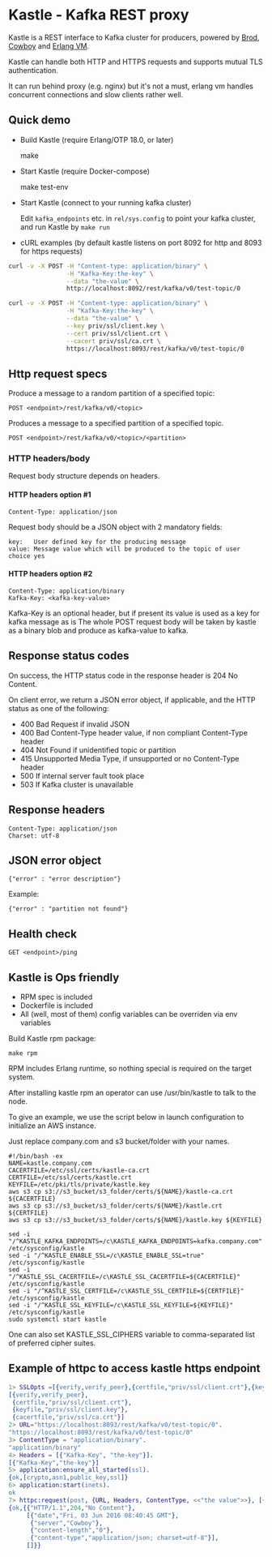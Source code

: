 # Kastle - Kafka REST proxy
Kastle is a REST interface to Kafka cluster for producers, powered by [Brod](https://github.com/klarna/brod), [Cowboy](https://github.com/ninenines/cowboy) and [Erlang VM](http://www.erlang.org/).

Kastle can handle both HTTP and HTTPS requests and supports mutual TLS authentication.

It can run behind proxy (e.g. nginx) but it's not a must, erlang vm handles concurrent connections and slow clients rather well.

## Quick demo

* Build Kastle (require Erlang/OTP 18.0, or later)

    make

* Start Kastle (require Docker-compose)

    make test-env

* Start Kastle (connect to your running kafka cluster)

    Edit `kafka_endpoints` etc. in `rel/sys.config` to point your kafka cluster, and run Kastle by `make run`

* cURL examples (by default kastle listens on port 8092 for http and 8093 for https requests)

```bash
curl -v -X POST -H "Content-type: application/binary" \
                -H "Kafka-Key:the-key" \
                --data "the-value" \
                http://localhost:8092/rest/kafka/v0/test-topic/0

curl -v -X POST -H "Content-type: application/binary" \
                -H "Kafka-Key:the-key" \
                --data "the-value" \
                --key priv/ssl/client.key \
                --cert priv/ssl/client.crt \
                --cacert priv/ssl/ca.crt \
                https://localhost:8093/rest/kafka/v0/test-topic/0
```

## Http request specs

Produce a message to a random partition of a specified topic:

    POST <endpoint>/rest/kafka/v0/<topic>

Produces a message to a specified partition of a specified topic.

    POST <endpoint>/rest/kafka/v0/<topic>/<partition>

### HTTP headers/body

Request body structure depends on headers.

#### HTTP headers option #1

    Content-Type: application/json

Request body should be a JSON object with 2 mandatory fields:

    key:   User defined key for the producing message
    value: Message value which will be produced to the topic of user choice yes

#### HTTP headers option #2

    Content-Type: application/binary
    Kafka-Key: <kafka-key-value>

Kafka-Key is an optional header, but if present its value is used as a key for kafka message as is
The whole POST request body will be taken by kastle as a binary blob and produce as kafka-value to kafka.

## Response status codes

On success, the HTTP status code in the response header is 204 No Content.

On client error, we return a JSON error object, if applicable, and the HTTP status as one of the following:

* 400 Bad Request if invalid JSON
* 400 Bad Content-Type header value, if non compliant Content-Type header
* 404 Not Found if unidentified topic or partition
* 415 Unsupported Media Type, if unsupported or no Content-Type header
* 500 If internal server fault took place
* 503 If Kafka cluster is unavailable

## Response headers

    Content-Type: application/json
    Charset: utf-8

## JSON error object

    {"error" : "error description"}

Example:

    {"error" : "partition not found"}

## Health check

    GET <endpoint>/ping

## Kastle is Ops friendly

* RPM spec is included
* Dockerfile is included
* All (well, most of them) config variables can be overriden via env variables

Build Kastle rpm package:

    make rpm

RPM includes Erlang runtime, so nothing special is required on the target system.

After installing kastle rpm an operator can use /usr/bin/kastle to talk to the node.

To give an example, we use the script below in launch configuration to initialize an AWS instance.

Just replace company.com and s3 bucket/folder with your names.

    #!/bin/bash -ex
    NAME=kastle.company.com
    CACERTFILE=/etc/ssl/certs/kastle-ca.crt
    CERTFILE=/etc/ssl/certs/kastle.crt
    KEYFILE=/etc/pki/tls/private/kastle.key
    aws s3 cp s3://s3_bucket/s3_folder/certs/${NAME}/kastle-ca.crt ${CACERTFILE}
    aws s3 cp s3://s3_bucket/s3_folder/certs/${NAME}/kastle.crt ${CERTFILE}
    aws s3 cp s3://s3_bucket/s3_folder/certs/${NAME}/kastle.key ${KEYFILE}

    sed -i "/^KASTLE_KAFKA_ENDPOINTS=/c\KASTLE_KAFKA_ENDPOINTS=kafka.company.com" /etc/sysconfig/kastle
    sed -i "/^KASTLE_ENABLE_SSL=/c\KASTLE_ENABLE_SSL=true" /etc/sysconfig/kastle
    sed -i "/^KASTLE_SSL_CACERTFILE=/c\KASTLE_SSL_CACERTFILE=${CACERTFILE}" /etc/sysconfig/kastle
    sed -i "/^KASTLE_SSL_CERTFILE=/c\KASTLE_SSL_CERTFILE=${CERTFILE}" /etc/sysconfig/kastle
    sed -i "/^KASTLE_SSL_KEYFILE=/c\KASTLE_SSL_KEYFILE=${KEYFILE}" /etc/sysconfig/kastle
    sudo systemctl start kastle

One can also set KASTLE_SSL_CIPHERS variable to comma-separated list of preferred cipher suites.

## Example of httpc to access kastle https endpoint

```erlang
1> SSLOpts =[{verify,verify_peer},{certfile,"priv/ssl/client.crt"},{keyfile, "priv/ssl/client.key"},{cacertfile,"priv/ssl/ca.crt"}].
[{verify,verify_peer},
 {certfile,"priv/ssl/client.crt"},
 {keyfile,"priv/ssl/client.key"},
 {cacertfile,"priv/ssl/ca.crt"}]
2> URL="https://localhost:8093/rest/kafka/v0/test-topic/0".
"https://localhost:8093/rest/kafka/v0/test-topic/0"
3> ContentType = "application/binary".
"application/binary"
4> Headers = [{"Kafka-Key", "the-key"}].
[{"Kafka-Key","the-key"}]
5> application:ensure_all_started(ssl).
{ok,[crypto,asn1,public_key,ssl]}
6> application:start(inets).
ok
7> httpc:request(post, {URL, Headers, ContentType, <<"the value">>}, [{ssl, SSLOpts}], []).
{ok,{{"HTTP/1.1",204,"No Content"},
     [{"date","Fri, 03 Jun 2016 08:40:45 GMT"},
      {"server","Cowboy"},
      {"content-length","0"},
      {"content-type","application/json; charset=utf-8"}],
     []}}
```
